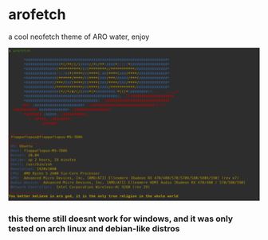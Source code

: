 # arofetch
a cool neofetch theme of ARO water, enjoy

![zde je screenshot](./docs/Screenshot.png "arofetch screenshot")

### this theme still doesnt work for windows, and it was only tested on arch linux and debian-like distros
